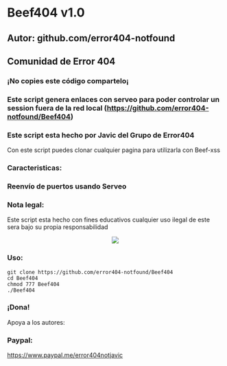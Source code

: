 # Beef404 v1.0
## Autor: github.com/error404-notfound
## Comunidad de Error 404 
### ¡No copies este código compartelo¡
### Este script genera enlaces con serveo para poder controlar un session fuera de la red local (https://github.com/error404-notfound/Beef404)
### Este script esta hecho por Javic del Grupo de Error404

Con este script puedes clonar cualquier pagina para utilizarla con Beef-xss

### Caracteristicas:
### Reenvío de puertos usando Serveo

### Nota legal:

Este script esta hecho con fines educativos cualquier uso ilegal de este sera bajo su propia responsabilidad

<p align="center">
  <img src="https://github.com/error404-notfound/Beef404/blob/master/beef.jpg">  
</p>

### Uso:
```
git clone https://github.com/error404-notfound/Beef404
cd Beef404
chmod 777 Beef404
./Beef404
```

### ¡Dona!
Apoya a los autores:
### Paypal:
https://www.paypal.me/error404notjavic
